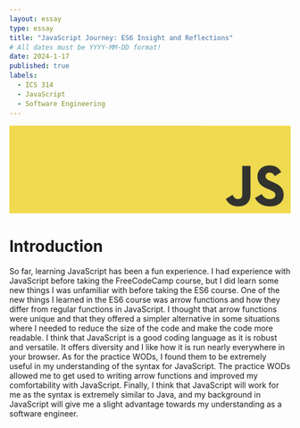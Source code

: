 ```yaml
---
layout: essay
type: essay
title: "JavaScript Journey: ES6 Insight and Reflections"
# All dates must be YYYY-MM-DD format!
date: 2024-1-17
published: true
labels:
  - ICS 314
  - JavaScript
  - Software Engineering
---
```


<div class="text-center p-4">
  <img src="../img/javascript-reflection/javascript.jpg" class="img-thumbnail" >
</div>

<h1>Introduction</h1>

So far, learning JavaScript has been a fun experience. I had experience with JavaScript before taking the FreeCodeCamp course, but I did learn some new things I was unfamiliar with before taking the ES6 course. One of the new things I learned in the ES6 course was arrow functions and how they differ from regular functions in JavaScript. I thought that arrow functions were unique and that they offered a simpler alternative in some situations where I needed to reduce the size of the code and make the code more readable. I think that JavaScript is a good coding language as it is robust and versatile. It offers diversity and I like how it is run nearly everywhere in your browser. As for the practice WODs, I found them to be extremely useful in my understanding of the syntax for JavaScript. The practice WODs allowed me to get used to writing arrow functions and improved my comfortability with JavaScript. Finally, I think that JavaScript will work for me as the syntax is extremely similar to Java, and my background in JavaScript will give me a slight advantage towards my understanding as a software engineer.
